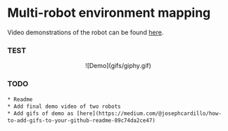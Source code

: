 # Multi-robot environment mapping

Video demonstrations of the robot can be found [here](https://drive.google.com/drive/folders/1HpFp8uEg_BgUqBJgKD_jaGhf2cml2gzG?usp=sharing).

### TEST
<p align="center">
    ![Demo](gifs/giphy.gif)
</p>

### TODO
    * Readme
    * Add final demo video of two robots
    * Add gifs of demo as [here](https://medium.com/@josephcardillo/how-to-add-gifs-to-your-github-readme-89c74da2ce47)